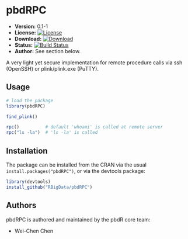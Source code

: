 # pbdRPC

* **Version:** 0.1-1
* **License:** [![License](http://img.shields.io/badge/license-MPL%202-orange.svg?style=flat)](https://www.mozilla.org/MPL/2.0/)
* **Download:** [![Download](http://cranlogs.r-pkg.org/badges/pbdRPC)](https://cran.r-project.org/package=pbdRPC)
* **Status:** [![Build Status](https://travis-ci.org/snoweye/pbdRPC.png)](https://travis-ci.org/snoweye/pbdRPC)
* **Author:** See section below.


A very light yet secure implementation for remote procedure calls via ssh (OpenSSH) or plink/plink.exe (PuTTY).


## Usage

```r
# load the package
library(pbdRPC)

find_plink()

rpc()          # default 'whoami' is called at remote server
rpc("ls -la")  # 'ls -la' is called
```


## Installation

The package can be installed from the CRAN via the usual
`install.packages("pbdRPC")`, or via the devtools package:

```r
library(devtools)
install_github("RBigData/pbdRPC")
```


## Authors

pbdRPC is authored and maintained by the pbdR core team:
* Wei-Chen Chen

